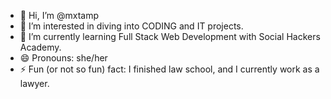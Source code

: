 - 👋 Hi, I’m @mxtamp
- 👀 I’m interested in diving into CODING and IT projects.
- 🌱 I’m currently learning Full Stack Web Development with Social Hackers Academy.
- 😄 Pronouns: she/her
- ⚡ Fun (or not so fun) fact: I finished law school, and I currently work as a lawyer. 

<!---
mxtamp/mxtamp is a ✨ special ✨ repository because its `README.md` (this file) appears on your GitHub profile.
You can click the Preview link to take a look at your changes.
--->
